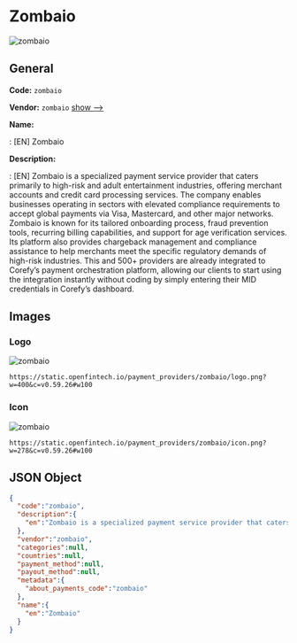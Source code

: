 
# Zombaio 
![zombaio](https://static.openfintech.io/payment_providers/zombaio/logo.png?w=400&c=v0.59.26#w100)  

## General 
 
**Code:** `zombaio` 
 
**Vendor:** `zombaio` [show -->](/vendors/zombaio/) 
 
**Name:** 
 
:	[EN] Zombaio 
 
**Description:** 
 
: [EN] Zombaio is a specialized payment service provider that caters primarily to high-risk and adult entertainment industries, offering merchant accounts and credit card processing services. The company enables businesses operating in sectors with elevated compliance requirements to accept global payments via Visa, Mastercard, and other major networks. Zombaio is known for its tailored onboarding process, fraud prevention tools, recurring billing capabilities, and support for age verification services. Its platform also provides chargeback management and compliance assistance to help merchants meet the specific regulatory demands of high-risk industries. This and 500+ providers are already integrated to Corefy’s payment orchestration platform, allowing our clients to start using the integration instantly without coding by simply entering their MID credentials in Corefy’s dashboard. 
 

## Images 

### Logo 
 
![zombaio](https://static.openfintech.io/payment_providers/zombaio/logo.png?w=400&c=v0.59.26#w100)  

```
https://static.openfintech.io/payment_providers/zombaio/logo.png?w=400&c=v0.59.26#w100
```  

### Icon 
 
![zombaio](https://static.openfintech.io/payment_providers/zombaio/icon.png?w=278&c=v0.59.26#w100)  

```
https://static.openfintech.io/payment_providers/zombaio/icon.png?w=278&c=v0.59.26#w100
```  

## JSON Object 

```json
{
  "code":"zombaio",
  "description":{
    "en":"Zombaio is a specialized payment service provider that caters primarily to high-risk and adult entertainment industries, offering merchant accounts and credit card processing services. The company enables businesses operating in sectors with elevated compliance requirements to accept global payments via Visa, Mastercard, and other major networks. Zombaio is known for its tailored onboarding process, fraud prevention tools, recurring billing capabilities, and support for age verification services. Its platform also provides chargeback management and compliance assistance to help merchants meet the specific regulatory demands of high-risk industries. This and 500+ providers are already integrated to Corefy\u2019s payment orchestration platform, allowing our clients to start using the integration instantly without coding by simply entering their MID credentials in Corefy\u2019s dashboard."
  },
  "vendor":"zombaio",
  "categories":null,
  "countries":null,
  "payment_method":null,
  "payout_method":null,
  "metadata":{
    "about_payments_code":"zombaio"
  },
  "name":{
    "en":"Zombaio"
  }
}
```  
